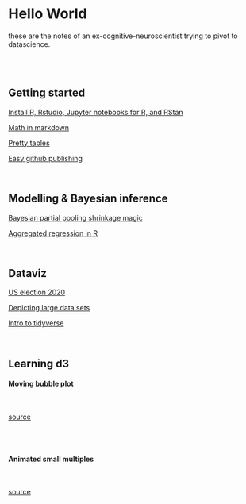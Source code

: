 # Hello World

these are the notes of an ex-cognitive-neuroscientist trying to pivot to datascience. 

<br><br>


## Getting started
[Install R, Rstudio, Jupyter notebooks for R, and RStan](https://datarichard.github.io/2020/09/06/getting-started)  

[Math in markdown](https://datarichard.github.io/2020/09/10/math-in-markdown)

[Pretty tables](https://datarichard.github.io/2020/09/11/pretty-tables)

[Easy github publishing](https://datarichard.github.io/2020/11/16/easy-blogging)

<br>

## Modelling & Bayesian inference
[Bayesian partial pooling shrinkage magic](https://datarichard.github.io/2020/12/11/partial-pooling)  

[Aggregated regression in R](https://datarichard.github.io/2021/05/18/aggregated-regression)  


<br>

## Dataviz
[US election 2020](https://datarichard.github.io/2020/09/29/dartboard)

[Depicting large data sets](https://datarichard.github.io/2020/12/10/bin-sizes)

[Intro to tidyverse](https://datarichard.github.io/2021/04/06/intro-to-tidyverse)  

<br>

## Learning d3

#### Moving bubble plot  

<div id="observablehq-a626d7c4"></div>
<script type="module">
import {Runtime, Inspector} from "https://cdn.jsdelivr.net/npm/@observablehq/runtime@4/dist/runtime.js";
import define from "https://api.observablehq.com/@datarichard/moving-bubble-plot-of-hospital-transfers-using-d3-js.js?v=3";
const inspect = Inspector.into("#observablehq-a626d7c4");
(new Runtime).module(define, name => name === "chart" ? inspect() : undefined);
</script>

<br>

[source](https://observablehq.com/@datarichard/moving-bubble-plot-of-hospital-transfers-using-d3-js)

<br><br>

#### Animated small multiples

<div id="observablehq-3e10a46a"></div>
<script type="module">
import {Runtime, Inspector} from "https://cdn.jsdelivr.net/npm/@observablehq/runtime@4/dist/runtime.js";
import define from "https://api.observablehq.com/@datarichard/d3-animated-line-charts-small-multiples.js?v=3";
const inspect = Inspector.into("#observablehq-3e10a46a");
(new Runtime).module(define, name => name === "chart" ? inspect() : undefined);
</script>

<br>

[source](https://observablehq.com/@datarichard/d3-animated-line-charts-small-multiples)

<br><br>
